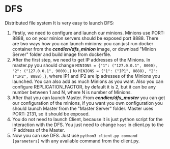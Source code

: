# DFS
Distributed file system
It is very easy to launch DFS:  
1) Firstly, we need to configure and launch our minions. Minions use PORT: 8888, so
on your minion servers should be exposed port 8888. There are two ways how you can launch
minions: you can just run docker container from the ***cendien/dfs_minion*** image, or download
"Minion Server" folder and build image from dockerfile.
2) After the first step, we need to get IP addresses of the Minions. In master.py you should
change
``MINIONS = {"1": ("127.0.0.1", 8000),
             "2": ("127.0.0.1", 9000),}`` to ``MINIONS = {"1": ("IP1", 8888),
           "2": ("IP2", 8888),}``, where IP1 and IP2 are Ip adresses of the Minions you
           launched. You can also add as much Minions as you want. Also you can configure
           REPLICATION_FACTOR, by default it is 2, but it can be any number between 1 and N,
           where N is number of Minions.
3) After that you can launch Master. From ***cendien/dfs_master*** you can get our configuration
of the minions, if you want you own configuration you should launch Master from the "Master Server"
folder. Master uses PORT: 2131, so it should be exposed.
4) You do not need to launch Client, because it is just python script for the interaction
with the DFS. You just need to change ``host`` in client.py to the IP address of the Master.
5) Now you can use DFS. Just use ``python3 client.py command [parameters]`` with any
available command from the client.py.
